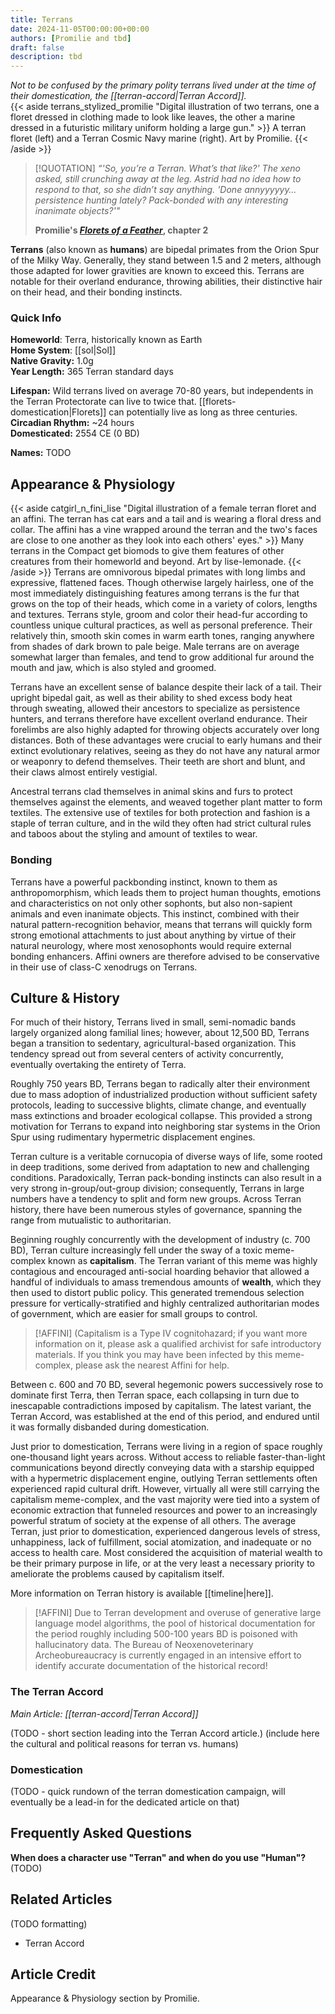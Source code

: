 ```yaml
---
title: Terrans
date: 2024-11-05T00:00:00+00:00
authors: [Promilie and tbd]
draft: false
description: tbd
---
```

_Not to be confused by the primary polity terrans lived under at the time of their domestication, the [[terran-accord|Terran Accord]]._
<br>
{{< aside terrans_stylized_promilie "Digital illustration of two terrans, one a floret dressed in clothing made to look like leaves, the other a marine dressed in a futuristic military uniform holding a large gun." >}}
    A terran floret (left) and a Terran Cosmic Navy marine (right).
    Art by Promilie.
{{< /aside >}}

> [!QUOTATION]
> _“'So, you’re a Terran. What’s that like?' The xeno asked, still crunching away at the leg. Astrid had no idea how to respond to that, so she didn’t say anything. 'Done annyyyyyy… persistence hunting lately? Pack-bonded with any interesting inanimate objects?'"_
> 
> **Promilie's [_Florets of a Feather_](https://archiveofourown.org/works/54477985/chapters/138449368), chapter 2**

**Terrans** (also known as **humans**) are bipedal primates from the Orion Spur of the Milky Way. Generally, they stand between 1.5 and 2 meters, although those adapted for lower gravities are known to exceed this. Terrans are notable for their overland endurance, throwing abilities, their distinctive hair on their head, and their bonding instincts.
### Quick Info
**Homeworld**: Terra, historically known as Earth  
**Home System**: [[sol|Sol]]  
**Native Gravity:** 1.0g  
**Year Length:** 365 Terran standard days

**Lifespan:** Wild terrans lived on average 70-80 years, but independents in the Terran Protectorate can live to twice that. [[florets-domestication|Florets]] can potentially live as long as three centuries.  
**Circadian Rhythm:** ~24 hours  
**Domesticated:** 2554 CE (0 BD)

**Names:** TODO
## Appearance & Physiology
{{< aside catgirl_n_fini_lise "Digital illustration of a female terran floret and an affini. The terran has cat ears and a tail and is wearing a floral dress and collar. The affini has a vine wrapped around the terran and the two's faces are close to one another as they look into each others' eyes." >}}
    Many terrans in the Compact get biomods to give them features of other creatures from their homeworld and beyond.
    Art by lise-lemonade.
{{< /aside >}}
Terrans are omnivorous bipedal primates with long limbs and expressive, flattened faces. Though otherwise largely hairless, one of the most immediately distinguishing features among terrans is the fur that grows on the top of their heads, which come in a variety of colors, lengths and textures. Terrans style, groom and color their head-fur according to countless unique cultural practices, as well as personal preference. Their relatively thin, smooth skin comes in warm earth tones, ranging anywhere from shades of dark brown to pale beige. Male terrans are on average somewhat larger than females, and tend to grow additional fur around the mouth and jaw, which is also styled and groomed.

Terrans have an excellent sense of balance despite their lack of a tail. Their upright bipedal gait, as well as their ability to shed excess body heat through sweating, allowed their ancestors to specialize as persistence hunters, and terrans therefore have excellent overland endurance. Their forelimbs are also highly adapted for throwing objects accurately over long distances. Both of these advantages were crucial to early humans and their extinct evolutionary relatives, seeing as they do not have any natural armor or weaponry to defend themselves. Their teeth are short and blunt, and their claws almost entirely vestigial.

Ancestral terrans clad themselves in animal skins and furs to protect themselves against the elements, and weaved together plant matter to form textiles. The extensive use of textiles for both protection and fashion is a staple of terran culture, and in the wild they often had strict cultural rules and taboos about the styling and amount of textiles to wear.
### Bonding
Terrans have a powerful packbonding instinct, known to them as anthropomorphism, which leads them to project human thoughts, emotions and characteristics on not only other sophonts, but also non-sapient animals and even inanimate objects. This instinct, combined with their natural pattern-recognition behavior, means that terrans will quickly form strong emotional attachments to just about anything by virtue of their natural neurology, where most xenosophonts would require external bonding enhancers. Affini owners are therefore advised to be conservative in their use of class-C xenodrugs on Terrans.
## Culture & History
For much of their history, Terrans lived in small, semi-nomadic bands largely organized along familial lines; however, about 12,500 BD, Terrans began a transition to sedentary, agricultural-based organization. This tendency spread out from several centers of activity concurrently, eventually overtaking the entirety of Terra. 

Roughly 750 years BD, Terrans began to radically alter their environment due to mass adoption of industrialized production without sufficient safety protocols, leading to successive blights, climate change, and eventually mass extinctions and broader ecological collapse. This provided a strong motivation for Terrans to expand into neighboring star systems in the Orion Spur using rudimentary hypermetric displacement engines. 

Terran culture is a veritable cornucopia of diverse ways of life, some rooted in deep traditions, some derived from adaptation to new and challenging conditions. Paradoxically, Terran pack-bonding instincts can also result in a very strong in-group/out-group division; consequently, Terrans in large numbers have a tendency to split and form new groups. Across Terran history, there have been numerous styles of governance, spanning the range from mutualistic to authoritarian. 

Beginning roughly concurrently with the development of industry (c. 700 BD), Terran culture increasingly fell under the sway of a toxic meme-complex known as **capitalism**. The Terran variant of this meme was highly contagious and encouraged anti-social hoarding behavior that allowed a handful of individuals to amass tremendous amounts of **wealth**, which they then used to distort public policy. This generated tremendous selection pressure for vertically-stratified and highly centralized authoritarian modes of government, which are easier for small groups to control. 

> [!AFFINI]
> (Capitalism is a Type IV cognitohazard; if you want more information on it, please ask a qualified archivist for safe introductory materials. If you think you may have been infected by this meme-complex, please ask the nearest Affini for help.

Between c. 600 and 70 BD, several hegemonic powers successively rose to dominate first Terra, then Terran space, each collapsing in turn due to inescapable contradictions imposed by capitalism. The latest variant, the Terran Accord, was established at the end of this period, and endured until it was formally disbanded during domestication. 

Just prior to domestication, Terrans were living in a region of space roughly one-thousand light years across. Without access to reliable faster-than-light communications beyond directly conveying data with a starship equipped with a hypermetric displacement engine, outlying Terran settlements often experienced rapid cultural drift. However, virtually all were still carrying the capitalism meme-complex, and the vast majority were tied into a system of economic extraction that funneled resources and power to an increasingly powerful stratum of society at the expense of all others. The average Terran, just prior to domestication, experienced dangerous levels of stress, unhappiness, lack of fulfillment, social atomization, and inadequate or no access to health care. Most considered the acquisition of material wealth to be their primary purpose in life, or at the very least a necessary priority to ameliorate the problems caused by capitalism itself. 

More information on Terran history is available [[timeline|here]]. 

> [!AFFINI]
> Due to Terran development and overuse of generative large language model algorithms, the pool of historical documentation for the period roughly including 500-100 years BD is poisoned with hallucinatory data. The Bureau of Neoxenoveterinary Archeobureaucracy is currently engaged in an intensive effort to identify accurate documentation of the historical record!

### The Terran Accord
_Main Article: [[terran-accord|Terran Accord]]_

(TODO - short section leading into the Terran Accord article.)
(include here the cultural and political reasons for terran vs. humans)
### Domestication
(TODO - quick rundown of the terran domestication campaign, will eventually be a lead-in for the dedicated article on that)
## Frequently Asked Questions
**When does a character use "Terran" and when do you use "Human"?**
(TODO)
## Related Articles
(TODO formatting)
- Terran Accord
## Article Credit
Appearance & Physiology section by Promilie.
